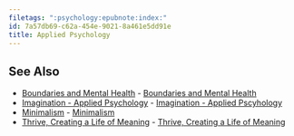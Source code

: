 ```yaml
---
filetags: ":psychology:epubnote:index:"
id: 7a57db69-c62a-454e-9021-8a461e5dd91e
title: Applied Psychology
---
```


## See Also

- [Boundaries and Mental
  Health](../158-psychology-applied-health-mental-boundaries) -
  [Boundaries and Mental
  Health](id:0932b8cc-28c8-48c3-9fe3-ebdda0ae01f4)
- [Imagination - Applied
  Psychology](../158-psychology-applied-imagination) - [Imagination -
  Applied Pscyhology](id:1d24ebff-9d02-4038-9285-6d6ede889b02)
- [Minimalism](../158-psychology-applied-minimalism) -
  [Minimalism](id:2b798889-d02b-4917-80ee-53b63b169032)
- [Thrive, Creating a Life of
  Meaning](../158-psychology-applied-health-mental-thrive-creating-life-of-meaning) -
  [Thrive, Creating a Life of
  Meaning](id:6776c864-c4e0-45ea-b638-8643ed88b513)
